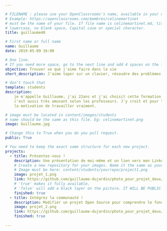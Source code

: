 ```yaml
---

# FILENAME : please use your OpenClassrooms's name, available in your url.
# Example: https://openclassrooms.com/membres/celinemartinet
# must be the name of your file. If file name is celinemartinet.md, title is celinemartinet.
# lowercase, no blank space, Capital case or special character.
title: guillaume48

# First name or full name
name: Guillaume
date: 2019-05-09 16:00

# One line.
# If you need more space, go to the next line and add 4 spaces on the left, as in 'description'.
objective: Trouver se que j'aime faire dans la vie
short_description: J'aime taper sur un clavier, résoudre des problèmes et crée des choses par moi même.

# don't touch that
template: students
description:
    je m'appelle Guillaume, j'ai 22ans et j'ai choisit cette formation car pour un débutant     qui n'a aucune connaissance dans le domaine de l'informatique il es simple de débuter,
    c'est aussi très amusant selon les professeurs. J'y croit et pour la première fois j'ai 
    la motivation de travailler vraiment. 

# image must be located in content/images/students
# name should be the same as this file. Eg: celinemartinet.png
image: Guillaume.jpg

# Change this to True when you do you pull request.
public: True

# You need to keep the exact same structure for each new project.
projects:
  - title: Présentez-vous !
    description: Une présentation de moi-même et un lien vers mon LinkedIn.
    # Create a new repository for your images. Name it the same as your nickname and profile picture.
    # Image must be here: content/students/yourrepo/project1.png
    image: projet_1.png
    link: https://github.com/guillaume-dujardin/photo_pour_projet_deux/issues/1#issuecomment-490882515
    # 'true' makes it fully available.
    # 'false' will add a black layer on the picture. IT WILL BE PUBLIC!
    finished: true
  - title: Intégrez la communauté !
    description: Modifier un projet Open Source pour comprendre le fonctionnement de Git, de Github et des pull requests. 
    image: projet_2.png
    link: https://github.com/guillaume-dujardin/photo_pour_projet_deux/issues/1#issuecomment-490882575
    finished: true
  
---
```

